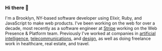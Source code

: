 ### Hi there 👋

I'm a Brooklyn, NY-based software developer using Elixir, Ruby, and JavaScript to make web products. I’ve been working on the web for over a decade, most recently as a software engineer at [Stripe](https://stripe.com) working on the Web Presence & Platform team. Previously I've worked at companies in [artificial intelligence](https://enlitic.com), [telecommunications](https://aircall.io), and [design](https://oak.is), as well as doing freelance work in healthcare, real estate, and travel.
